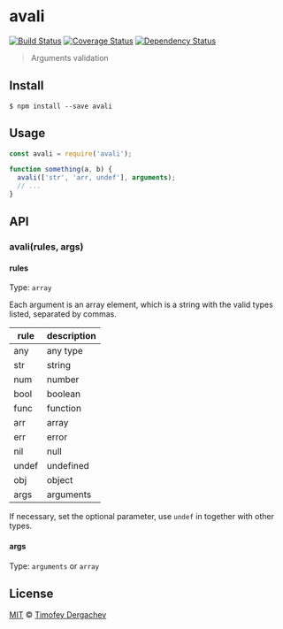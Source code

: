 # avali
[![Build Status][buildstat-image]][buildstat-url] [![Coverage Status][coverage-image]][coverage-url] [![Dependency Status][depstat-image]][depstat-url]

> Arguments validation

## Install

```
$ npm install --save avali
```

## Usage

```js
const avali = require('avali');

function something(a, b) {
  avali(['str', 'arr, undef'], arguments);
  // ...
}
```

## API

### avali(rules, args)

#### rules

Type: `array`

Each argument is an array element, which is a string with the valid types listed, separated by commas.

rule  | description
----- | -----------
any   | any type
str   | string
num   | number
bool  | boolean
func  | function
arr   | array
err   | error
nil   | null
undef | undefined
obj   | object
args  | arguments

If necessary, set the optional parameter, use `undef` in together with other types.

#### args

Type: `arguments` or `array`

## License

[MIT](LICENSE.md) © [Timofey Dergachev](https://exeto.me/)

[buildstat-url]: https://travis-ci.org/exeto/avali?branch=master
[buildstat-image]: https://img.shields.io/travis/exeto/avali/master.svg?style=flat-square
[coverage-url]: https://coveralls.io/github/exeto/avali?branch=master
[coverage-image]: https://img.shields.io/coveralls/exeto/avali/master.svg?style=flat-square
[depstat-url]: https://david-dm.org/exeto/avali#info=Dependencies
[depstat-image]: https://img.shields.io/david/exeto/avali.svg?style=flat-square
